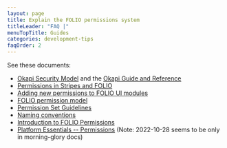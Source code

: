 ```yaml
---
layout: page
title: Explain the FOLIO permissions system
titleLeader: "FAQ |"
menuTopTitle: Guides
categories: development-tips
faqOrder: 2
---
```


See these documents:

* [Okapi Security Model](https://github.com/folio-org/okapi/blob/master/doc/security.md)
and the [Okapi Guide and Reference](https://github.com/folio-org/okapi/blob/master/doc/guide.md)
* [Permissions in Stripes and FOLIO](https://github.com/folio-org/stripes-core/blob/master/doc/permissions.md)
* [Adding new permissions to FOLIO UI modules](https://github.com/folio-org/stripes-core/blob/master/doc/adding-permissions.md)
* [FOLIO permission model](https://wiki.folio.org/display/PLATFORM/FOLIO+permission+model)
* [Permission Set Guidelines](https://wiki.folio.org/display/DD/Permission+Set+Guidelines)
* [Naming conventions](/guidelines/naming-conventions/)
* [Introduction to FOLIO Permissions](https://wiki.folio.org/display/FOLIOtips/Introduction+to+FOLIO+Permissions)
* [Platform Essentials -- Permissions](https://docs.folio.org/docs/platform-essentials/permissions/) (Note: 2022-10-28 seems to be only in morning-glory docs)

